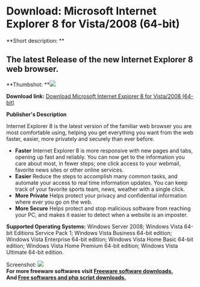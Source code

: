 # Download: Microsoft Internet Explorer 8 for Vista/2008 (64-bit)

**Short description: **

## The latest Release of the new Internet Explorer 8 web browser.

  
**Thumbshot: **![](http://www.freewarefiles.com/screenshot/ie8beta1_md.gif)   
  
**Download link:** [Download Microsoft Internet Explorer 8 for Vista/2008 (64-bit)](http://freesoftwares.boysofts.com/Microsoft-Internet-Explorer-8-for-Vista-2008-64-bit_program_48510.html)  
  

**Publisher's Description**  
  

Internet Explorer 8 is the latest version of the familiar web browser you are
most comfortable using, helping you get everything you want from the web
faster, easier, more privately and securely than ever before.

  * **Faster** Internet Explorer 8 is more responsive with new pages and tabs, opening up fast and reliably. You can now get to the information you care about most, in fewer steps; one click access to your webmail, favorite news sites or other online services. 
  * **Easier** Reduce the steps to accomplish many common tasks, and automate your access to real time information updates. You can keep track of your favorite sports team, news, weather with a single click. 
  * **More Private** Helps protect your privacy and confidential information where ever you go on the web. 
  * **More Secure** Helps protect and stop malicious software from reaching your PC, and makes it easier to detect when a website is an imposter. 

**Supported Operating Systems:** Windows Server 2008; Windows Vista 64-bit Editions Service Pack 1; Windows Vista Business 64-bit edition; Windows Vista Enterprise 64-bit edition; Windows Vista Home Basic 64-bit edition; Windows Vista Home Premium 64-bit edition; Windows Vista Ultimate 64-bit edition.

  
  
Screenshot: ![](http://www.freewarefiles.com/screenshot/ie8beta1.gif)  
**For more freeware softwares visit [Freeware software downloads.](http://freesoftwares.boysofts.com/)**   
**And [Free softwares and php script downloads.](http://www.boysofts.com/)**

